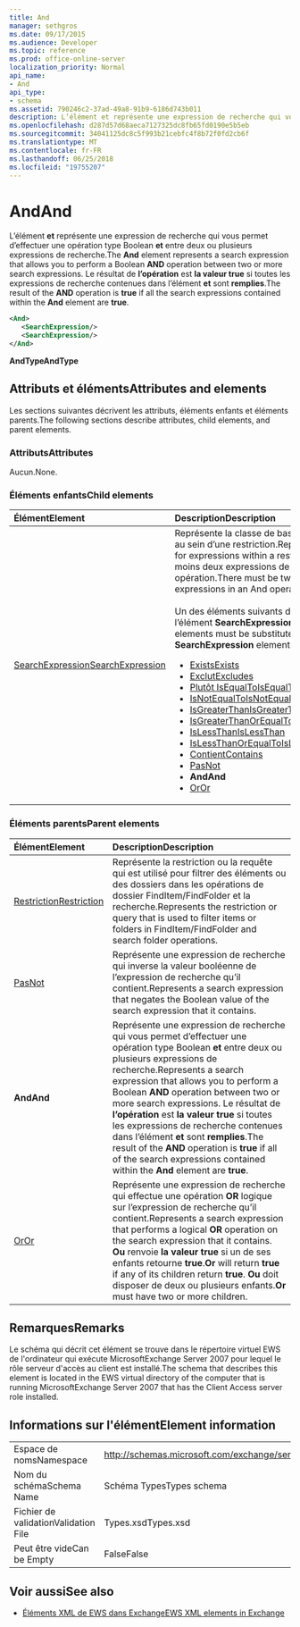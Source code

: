 ```yaml
---
title: And
manager: sethgros
ms.date: 09/17/2015
ms.audience: Developer
ms.topic: reference
ms.prod: office-online-server
localization_priority: Normal
api_name:
- And
api_type:
- schema
ms.assetid: 790246c2-37ad-49a8-91b9-6186d743b011
description: L’élément et représente une expression de recherche qui vous permet d’effectuer une opération de type Boolean et entre deux ou plusieurs expressions de recherche. Le résultat de l’opération est true si toutes les expressions de recherche contenues dans l’élément et sont vraies.
ms.openlocfilehash: d287d57d68aeca7127325dc8fb65fd0190e5b5eb
ms.sourcegitcommit: 34041125dc8c5f993b21cebfc4f8b72f0fd2cb6f
ms.translationtype: MT
ms.contentlocale: fr-FR
ms.lasthandoff: 06/25/2018
ms.locfileid: "19755207"
---
```

# <a name="and"></a><span data-ttu-id="0f4c2-104">And</span><span class="sxs-lookup"><span data-stu-id="0f4c2-104">And</span></span>

<span data-ttu-id="0f4c2-105">L’élément **et** représente une expression de recherche qui vous permet d’effectuer une opération type Boolean **et** entre deux ou plusieurs expressions de recherche.</span><span class="sxs-lookup"><span data-stu-id="0f4c2-105">The **And** element represents a search expression that allows you to perform a Boolean **AND** operation between two or more search expressions.</span></span> <span data-ttu-id="0f4c2-106">Le résultat de **l’opération** est **la valeur true** si toutes les expressions de recherche contenues dans l’élément **et** sont **remplies**.</span><span class="sxs-lookup"><span data-stu-id="0f4c2-106">The result of the **AND** operation is **true** if all the search expressions contained within the **And** element are **true**.</span></span>
  
```xml
<And>
   <SearchExpression/>
   <SearchExpression/>
</And>
```

 <span data-ttu-id="0f4c2-107">**AndType**</span><span class="sxs-lookup"><span data-stu-id="0f4c2-107">**AndType**</span></span>
## <a name="attributes-and-elements"></a><span data-ttu-id="0f4c2-108">Attributs et éléments</span><span class="sxs-lookup"><span data-stu-id="0f4c2-108">Attributes and elements</span></span>

<span data-ttu-id="0f4c2-109">Les sections suivantes décrivent les attributs, éléments enfants et éléments parents.</span><span class="sxs-lookup"><span data-stu-id="0f4c2-109">The following sections describe attributes, child elements, and parent elements.</span></span>
  
### <a name="attributes"></a><span data-ttu-id="0f4c2-110">Attributs</span><span class="sxs-lookup"><span data-stu-id="0f4c2-110">Attributes</span></span>

<span data-ttu-id="0f4c2-111">Aucun.</span><span class="sxs-lookup"><span data-stu-id="0f4c2-111">None.</span></span>
  
### <a name="child-elements"></a><span data-ttu-id="0f4c2-112">Éléments enfants</span><span class="sxs-lookup"><span data-stu-id="0f4c2-112">Child elements</span></span>

|<span data-ttu-id="0f4c2-113">**Élément**</span><span class="sxs-lookup"><span data-stu-id="0f4c2-113">**Element**</span></span>|<span data-ttu-id="0f4c2-114">**Description**</span><span class="sxs-lookup"><span data-stu-id="0f4c2-114">**Description**</span></span>|
|:-----|:-----|
|[<span data-ttu-id="0f4c2-115">SearchExpression</span><span class="sxs-lookup"><span data-stu-id="0f4c2-115">SearchExpression</span></span>](searchexpression.md) <br/> | <span data-ttu-id="0f4c2-116">Représente la classe de base pour les expressions au sein d’une restriction.</span><span class="sxs-lookup"><span data-stu-id="0f4c2-116">Represents the base class for expressions within a restriction.</span></span> <span data-ttu-id="0f4c2-117">Il doit exister au moins deux expressions de recherche dans une opération.</span><span class="sxs-lookup"><span data-stu-id="0f4c2-117">There must be two or more search expressions in an And operation.</span></span><br/><br/>  <span data-ttu-id="0f4c2-118">Un des éléments suivants doit être remplacé par l’élément **SearchExpression** :</span><span class="sxs-lookup"><span data-stu-id="0f4c2-118">One of the following elements must be substituted for the **SearchExpression** element:</span></span><ul><li> [<span data-ttu-id="0f4c2-119">Exists</span><span class="sxs-lookup"><span data-stu-id="0f4c2-119">Exists</span></span>](exists.md)</li><li>[<span data-ttu-id="0f4c2-120">Exclut</span><span class="sxs-lookup"><span data-stu-id="0f4c2-120">Excludes</span></span>](excludes.md)</li><li>[<span data-ttu-id="0f4c2-121">Plutôt IsEqualTo</span><span class="sxs-lookup"><span data-stu-id="0f4c2-121">IsEqualTo</span></span>](isequalto.md)</li><li>[<span data-ttu-id="0f4c2-122">IsNotEqualTo</span><span class="sxs-lookup"><span data-stu-id="0f4c2-122">IsNotEqualTo</span></span>](isnotequalto.md)</li><li>[<span data-ttu-id="0f4c2-123">IsGreaterThan</span><span class="sxs-lookup"><span data-stu-id="0f4c2-123">IsGreaterThan</span></span>](isgreaterthan.md)</li><li>[<span data-ttu-id="0f4c2-124">IsGreaterThanOrEqualTo</span><span class="sxs-lookup"><span data-stu-id="0f4c2-124">IsGreaterThanOrEqualTo</span></span>](isgreaterthanorequalto.md)</li><li>[<span data-ttu-id="0f4c2-125">IsLessThan</span><span class="sxs-lookup"><span data-stu-id="0f4c2-125">IsLessThan</span></span>](islessthan.md)</li><li>[<span data-ttu-id="0f4c2-126">IsLessThanOrEqualTo</span><span class="sxs-lookup"><span data-stu-id="0f4c2-126">IsLessThanOrEqualTo</span></span>](islessthanorequalto.md)</li><li>[<span data-ttu-id="0f4c2-127">Contient</span><span class="sxs-lookup"><span data-stu-id="0f4c2-127">Contains</span></span>](contains.md)</li><li>[<span data-ttu-id="0f4c2-128">Pas</span><span class="sxs-lookup"><span data-stu-id="0f4c2-128">Not</span></span>](not.md)</li><li><span data-ttu-id="0f4c2-129">**And**</span><span class="sxs-lookup"><span data-stu-id="0f4c2-129">**And**</span></span></li><li>[<span data-ttu-id="0f4c2-130">Or</span><span class="sxs-lookup"><span data-stu-id="0f4c2-130">Or</span></span>](or.md) </li></ul> |
   
### <a name="parent-elements"></a><span data-ttu-id="0f4c2-131">Éléments parents</span><span class="sxs-lookup"><span data-stu-id="0f4c2-131">Parent elements</span></span>

|<span data-ttu-id="0f4c2-132">**Élément**</span><span class="sxs-lookup"><span data-stu-id="0f4c2-132">**Element**</span></span>|<span data-ttu-id="0f4c2-133">**Description**</span><span class="sxs-lookup"><span data-stu-id="0f4c2-133">**Description**</span></span>|
|:-----|:-----|
|[<span data-ttu-id="0f4c2-134">Restriction</span><span class="sxs-lookup"><span data-stu-id="0f4c2-134">Restriction</span></span>](restriction.md) <br/> |<span data-ttu-id="0f4c2-135">Représente la restriction ou la requête qui est utilisé pour filtrer des éléments ou des dossiers dans les opérations de dossier FindItem/FindFolder et la recherche.</span><span class="sxs-lookup"><span data-stu-id="0f4c2-135">Represents the restriction or query that is used to filter items or folders in FindItem/FindFolder and search folder operations.</span></span>  <br/> |
|[<span data-ttu-id="0f4c2-136">Pas</span><span class="sxs-lookup"><span data-stu-id="0f4c2-136">Not</span></span>](not.md) <br/> |<span data-ttu-id="0f4c2-137">Représente une expression de recherche qui inverse la valeur booléenne de l’expression de recherche qu’il contient.</span><span class="sxs-lookup"><span data-stu-id="0f4c2-137">Represents a search expression that negates the Boolean value of the search expression that it contains.</span></span>  <br/> |
|<span data-ttu-id="0f4c2-138">**And**</span><span class="sxs-lookup"><span data-stu-id="0f4c2-138">**And**</span></span> <br/> |<span data-ttu-id="0f4c2-139">Représente une expression de recherche qui vous permet d’effectuer une opération type Boolean **et** entre deux ou plusieurs expressions de recherche.</span><span class="sxs-lookup"><span data-stu-id="0f4c2-139">Represents a search expression that allows you to perform a Boolean **AND** operation between two or more search expressions.</span></span> <span data-ttu-id="0f4c2-140">Le résultat de **l’opération** est **la valeur true** si toutes les expressions de recherche contenues dans l’élément **et** sont **remplies**.</span><span class="sxs-lookup"><span data-stu-id="0f4c2-140">The result of the **AND** operation is **true** if all of the search expressions contained within the **And** element are **true**.</span></span>  <br/> |
|[<span data-ttu-id="0f4c2-141">Or</span><span class="sxs-lookup"><span data-stu-id="0f4c2-141">Or</span></span>](or.md) <br/> |<span data-ttu-id="0f4c2-142">Représente une expression de recherche qui effectue une opération **OR** logique sur l’expression de recherche qu’il contient.</span><span class="sxs-lookup"><span data-stu-id="0f4c2-142">Represents a search expression that performs a logical **OR** operation on the search expression that it contains.</span></span> <span data-ttu-id="0f4c2-143">**Ou** renvoie **la valeur true** si un de ses enfants retourne **true**.</span><span class="sxs-lookup"><span data-stu-id="0f4c2-143">**Or** will return **true** if any of its children return **true**.</span></span> <span data-ttu-id="0f4c2-144">**Ou** doit disposer de deux ou plusieurs enfants.</span><span class="sxs-lookup"><span data-stu-id="0f4c2-144">**Or** must have two or more children.</span></span>  <br/> |
   
## <a name="remarks"></a><span data-ttu-id="0f4c2-145">Remarques</span><span class="sxs-lookup"><span data-stu-id="0f4c2-145">Remarks</span></span>

<span data-ttu-id="0f4c2-146">Le schéma qui décrit cet élément se trouve dans le répertoire virtuel EWS de l'ordinateur qui exécute MicrosoftExchange Server 2007 pour lequel le rôle serveur d'accès au client est installé.</span><span class="sxs-lookup"><span data-stu-id="0f4c2-146">The schema that describes this element is located in the EWS virtual directory of the computer that is running MicrosoftExchange Server 2007 that has the Client Access server role installed.</span></span>
  
## <a name="element-information"></a><span data-ttu-id="0f4c2-147">Informations sur l'élément</span><span class="sxs-lookup"><span data-stu-id="0f4c2-147">Element information</span></span>

|||
|:-----|:-----|
|<span data-ttu-id="0f4c2-148">Espace de noms</span><span class="sxs-lookup"><span data-stu-id="0f4c2-148">Namespace</span></span>  <br/> |http://schemas.microsoft.com/exchange/services/2006/types  <br/> |
|<span data-ttu-id="0f4c2-149">Nom du schéma</span><span class="sxs-lookup"><span data-stu-id="0f4c2-149">Schema Name</span></span>  <br/> |<span data-ttu-id="0f4c2-150">Schéma Types</span><span class="sxs-lookup"><span data-stu-id="0f4c2-150">Types schema</span></span>  <br/> |
|<span data-ttu-id="0f4c2-151">Fichier de validation</span><span class="sxs-lookup"><span data-stu-id="0f4c2-151">Validation File</span></span>  <br/> |<span data-ttu-id="0f4c2-152">Types.xsd</span><span class="sxs-lookup"><span data-stu-id="0f4c2-152">Types.xsd</span></span>  <br/> |
|<span data-ttu-id="0f4c2-153">Peut être vide</span><span class="sxs-lookup"><span data-stu-id="0f4c2-153">Can be Empty</span></span>  <br/> |<span data-ttu-id="0f4c2-154">False</span><span class="sxs-lookup"><span data-stu-id="0f4c2-154">False</span></span>  <br/> |
   
## <a name="see-also"></a><span data-ttu-id="0f4c2-155">Voir aussi</span><span class="sxs-lookup"><span data-stu-id="0f4c2-155">See also</span></span>

- [<span data-ttu-id="0f4c2-156">Éléments XML de EWS dans Exchange</span><span class="sxs-lookup"><span data-stu-id="0f4c2-156">EWS XML elements in Exchange</span></span>](ews-xml-elements-in-exchange.md)

